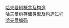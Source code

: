 <a href="https://jinxueroad.top/2025/03/05/%e5%93%88%e5%a4%ab%e6%9b%bc%e6%a0%91%e6%a6%82%e5%bf%b5%e5%8f%8a%e6%9e%84%e9%80%a0/">哈夫曼树概念及构造</a>
<br>
<a href="https://jinxueroad.top/2025/03/05/%e5%93%88%e5%a4%ab%e6%9b%bc%e6%a0%91%e5%ad%98%e5%82%a8%e7%b1%bb%e5%9e%8b%e5%8f%8a%e6%9e%84%e9%80%a0%e8%bf%87%e7%a8%8b/">哈夫曼树存储类型及构造过程</a>
<br>
<a href="https://jinxueroad.top/2025/03/05/%e5%93%88%e5%a4%ab%e6%9b%bc%e7%bc%96%e7%a0%81/">哈夫曼编码</a>

